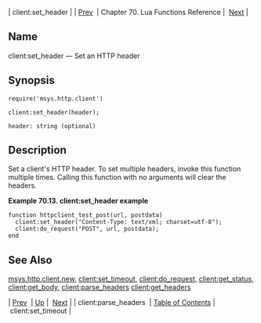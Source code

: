 | client:set_header |
| [Prev](lua.ref.client_parse_headers)  | Chapter 70. Lua Functions Reference |  [Next](lua.ref.client_set_timeout) |

<a name="lua.ref.client_set_header"></a>
## Name

client:set_header — Set an HTTP header

<a name="idp15370144"></a>
## Synopsis

`require('msys.http.client')`

`client:set_header(header);`

`header: string (optional)`<a name="idp15373872"></a>
## Description

Set a client's HTTP header. To set multiple headers, invoke this function multiple times. Calling this function with no arguments will clear the headers.

<a name="lua.ref.client_set_header.example"></a>

**Example 70.13. client:set_header example**

```
function httpclient_test_post(url, postdata)
  client:set_header("Content-Type: text/xml; charset=utf-8");
  client:do_request("POST", url, postdata);
end
```

<a name="idp15377616"></a>
## See Also

[msys.http.client.new](lua.ref.msys.http.client.new "msys.http.client.new"), [client:set_timeout](lua.ref.client_set_timeout "client:set_timeout"), [client:do_request](lua.ref.client_do_request "client:do_request"), [client:get_status](lua.ref.client_get_status "client:get_status"), [client:get_body](lua.ref.client_get_body "client:get_body"), [client:parse_headers](lua.ref.client_parse_headers "client:parse_headers") [client:get_headers](lua.ref.client_get_headers "client:get_headers")

| [Prev](lua.ref.client_parse_headers)  | [Up](lua.function.details) |  [Next](lua.ref.client_set_timeout) |
| client:parse_headers  | [Table of Contents](index) |  client:set_timeout |

